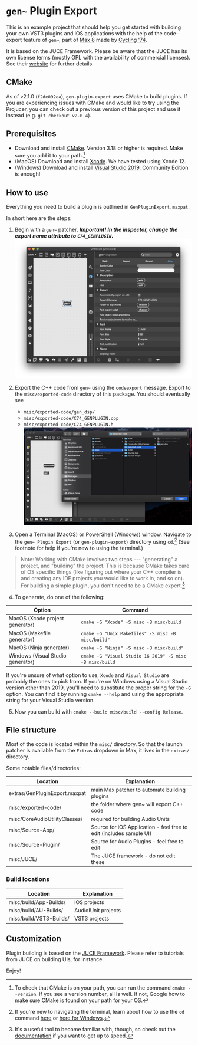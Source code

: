 # `gen~` Plugin Export

This is an example project that should help you get started with building your
own VST3 plugins and iOS applications with the help of the code-export feature
of `gen~`, part of [Max 8](https://cycling74.com/max7/) made by
[Cycling '74](https://cycling74.com/).

It is based on the JUCE Framework. Please be aware that the JUCE has its own
license terms (mostly GPL with the availability of commercial licenses). See
their [website](http://www.juce.com/) for further details.

## CMake

As of v2.1.0 (`f2de092ea`), `gen-plugin-export` uses CMake to build plugins.
If you are experiencing issues with CMake and would like to try using the
Projucer, you can check out a previous version of this project and use it
instead (e.g. `git checkout v2.0.4`).

## Prerequisites

- Download and install [CMake](https://cmake.org/download/). Version 3.18 or
  higher is required. Make sure you add it to your path.[^1]
- (MacOS) Download and install
  [Xcode](https://developer.apple.com/xcode/resources/). We have tested using
  Xcode 12.
- (Windows) Download and install [Visual Studio 2019](https://visualstudio.microsoft.com/vs/).
  Community Edition is enough!


## How to use

Everything you need to build a plugin is outlined in `GenPluginExport.maxpat`.

In short here are the steps:
1. Begin with a `gen~` patcher. ***Important! In the inspector, change the export name
   attribute to `C74_GENPLUGIN`.***
![gen patcher with inspector shown](docs/res/inspector.png)
2. Export the C++ code from `gen~` using the `codeexport` message. Export to
the `misc/exported-code` directory of this package. You should eventually see 
   - `misc/exported-code/gen_dsp/`
   - `misc/exported-code/C74_GENPLUGIN.cpp`
   - `misc/exported-code/C74_GENPLUGIN.h`
![exported code](docs/res/export.png)

3. Open a Terminal (MacOS) or PowerShell (Windows) window. Navigate to the
   `gen~ Plugin Export` (or `gen-plugin-export`) directory using `cd`.[^2] (See
   footnote for help if you're new to using the terminal.)

> Note: Working with CMake involves two steps --- "generating" a project, and
   "building" the project. This is because CMake takes care of OS specific
   things (like figuring out where your C++ compiler is and creating any IDE
   projects you would like to work in, and so on). For building a simple
   plugin, you don't need to be a CMake expert.[^3]

4. To generate, do one of the following:

| Option                            | Command                                               |
|-----------------------------------|-------------------------------------------------------|
| MacOS (Xcode project generator)   | `cmake -G "Xcode" -S misc -B misc/build`              |
| MacOS (Makefile generator)        | `cmake -G "Unix Makefiles" -S misc -B misc/build"`    |
| MacOS (Ninja generator)           | `cmake -G "Ninja" -S misc -B misc/build"`             |
| Windows (Visual Studio generator) | `cmake -G "Visual Studio 16 2019" -S misc -B misc/build` |

If you're unsure of what option to use, `Xcode` and `Visual Studio` are
probably the ones to pick from. If you're on Windows using a Visual Studio
version other than 2019, you'll need to substitute the proper string for the
`-G` option. You can find it by running `cmake --help` and using the
appropriate string for your Visual Studio version.

5. Now you can build with `cmake --build misc/build --config Release`.

## File structure

Most of the code is located within the `misc/` directory. So that the launch
patcher is available from the `Extras` dropdown in Max, it lives in the
`extras/` directory.

Some notable files/directories:

| Location                      | Explanation                                                         |
|-------------------------------|---------------------------------------------------------------------|
| extras/GenPluginExport.maxpat | main Max patcher to automate building plugins                       |
| misc/exported-code/           | the folder where gen~ will export C++ code                          |
| misc/CoreAudioUtilityClasses/ | required for building Audio Units                                   |
| misc/Source-App/              | Source for iOS Application - feel free to edit (includes sample UI) |
| misc/Source-Plugin/           | Source for Audio Plugins - feel free to edit                        |
| misc/JUCE/                    | The JUCE framework - do not edit these                              |


### Build locations
| Location                | Explanation         |
|-------------------------|---------------------|
| misc/build/App-Builds/  | iOS projects        |
| misc/build/AU-Builds/   | AudioIUnit projects |
| misc/build/VST3-Builds/ | VST3 projects       |


## Customization

Plugin building is based on the [JUCE Framework](http://www.juce.com/). Please
refer to tutorials from JUCE on building UIs, for instance.

Enjoy!


[^1]: To check that CMake is on your path, you can run the command `cmake
--version`. If you see a version number, all is well. If not, Google how to
make sure CMake is found on your path for your OS.
[^2]: If you're new to navigating the terminal, learn about how to use the `cd`
  command
  [here](https://www.macworld.com/article/221277/command-line-navigating-files-folders-mac-terminal.html)
  or [here for Windows](https://www.youtube.com/watch?v=AL1eRvsYniM).
[^3]: It's a useful tool to become familiar with, though, so check out the
  [documentation](https://cmake.org) if you want to get up to speed. 
